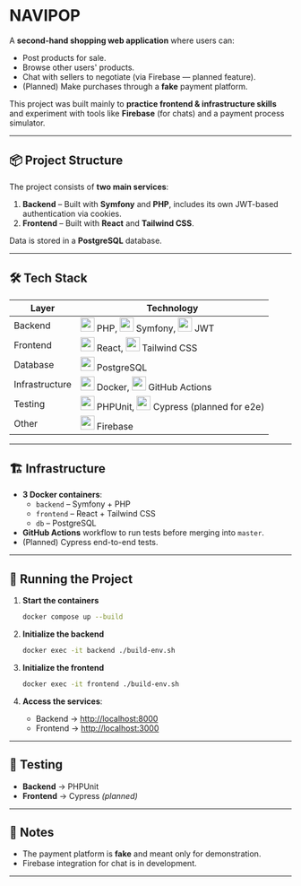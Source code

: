 # NAVIPOP

A **second-hand shopping web application** where users can:

- Post products for sale.
- Browse other users' products.
- Chat with sellers to negotiate (via Firebase — planned feature).
- (Planned) Make purchases through a **fake** payment platform.

This project was built mainly to **practice frontend & infrastructure skills** and experiment with tools like **Firebase** (for chats) and a payment process simulator.

---

## 📦 Project Structure

The project consists of **two main services**:

1. **Backend** – Built with **Symfony** and **PHP**, includes its own JWT-based authentication via cookies.
2. **Frontend** – Built with **React** and **Tailwind CSS**.

Data is stored in a **PostgreSQL** database.

---

## 🛠️ Tech Stack

| Layer          | Technology                                                                                                                                                                                                                                                            |
|----------------|-----------------------------------------------------------------------------------------------------------------------------------------------------------------------------------------------------------------------------------------------------------------------|
| Backend        | <img src="https://upload.wikimedia.org/wikipedia/commons/2/27/PHP-logo.svg" width="25"/> PHP, <img src="https://symfony.com/logos/symfony_black_03.png" width="25"/> Symfony, <img src="https://img.icons8.com/?size=512&id=rHpveptSuwDz&format=png" width="25"/> JWT |
| Frontend       | <img src="https://upload.wikimedia.org/wikipedia/commons/a/a7/React-icon.svg" width="25"/> React, <img src="https://upload.wikimedia.org/wikipedia/commons/d/d5/Tailwind_CSS_Logo.svg" width="25"/> Tailwind CSS                                                      |
| Database       | <img src="https://upload.wikimedia.org/wikipedia/commons/2/29/Postgresql_elephant.svg" width="25"/> PostgreSQL                                                                                                                                                        |
| Infrastructure | <img src="https://www.docker.com/wp-content/uploads/2022/03/vertical-logo-monochromatic.png" width="25"/> Docker, <img src="https://upload.wikimedia.org/wikipedia/commons/9/91/Octicons-mark-github.svg" width="25"/> GitHub Actions                                 |
| Testing        | <img src="https://images.seeklogo.com/logo-png/44/1/phpunit-logo-png_seeklogo-440702.png" width="25"/> PHPUnit, <img src="https://cdn.brandfetch.io/idIq_kF0rb/w/400/h/400/theme/dark/icon.jpeg?c=1dxbfHSJFAPEGdCLU4o5B" width="25"/> Cypress (planned for e2e)       |
| Other          | <img src="https://icon2.cleanpng.com/20180426/rwq/avt9jszgj.webp" width="25"/> Firebase                                                                                                                                                                               |

---

## 🏗️ Infrastructure

- **3 Docker containers**:
    - `backend` – Symfony + PHP
    - `frontend` – React + Tailwind CSS
    - `db` – PostgreSQL
- **GitHub Actions** workflow to run tests before merging into `master`.
- (Planned) Cypress end-to-end tests.

---

## 🚀 Running the Project

1. **Start the containers**
   ```bash
   docker compose up --build
   ```

2. **Initialize the backend**
   ```bash
   docker exec -it backend ./build-env.sh
   ```

3. **Initialize the frontend**
   ```bash
   docker exec -it frontend ./build-env.sh
   ```

4. **Access the services**:
    - Backend → [http://localhost:8000](http://localhost:8000)
    - Frontend → [http://localhost:3000](http://localhost:3000)

---

## 🧪 Testing

- **Backend** → PHPUnit
- **Frontend** → Cypress *(planned)*

---

## 📌 Notes

- The payment platform is **fake** and meant only for demonstration.
- Firebase integration for chat is in development.

---

